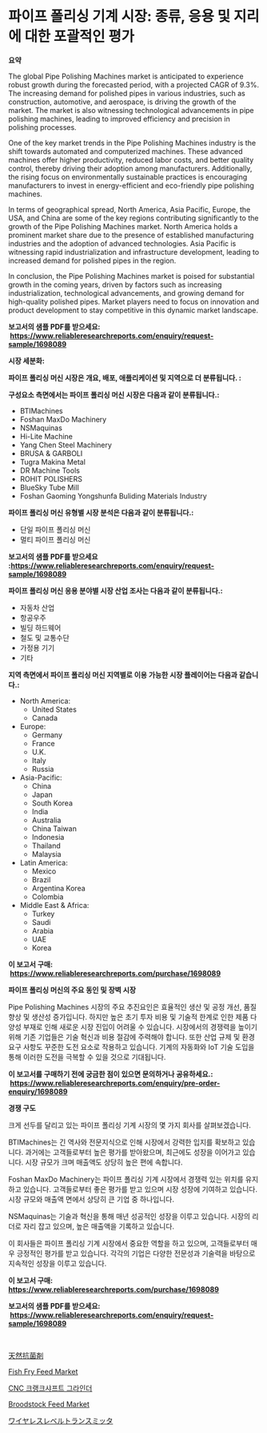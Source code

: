 <p><h1>파이프 폴리싱 기계 시장: 종류, 응용 및 지리에 대한 포괄적인 평가</h1></p><p><strong>요약</strong></p>
<p><p>The global Pipe Polishing Machines market is anticipated to experience robust growth during the forecasted period, with a projected CAGR of 9.3%. The increasing demand for polished pipes in various industries, such as construction, automotive, and aerospace, is driving the growth of the market. The market is also witnessing technological advancements in pipe polishing machines, leading to improved efficiency and precision in polishing processes.</p><p>One of the key market trends in the Pipe Polishing Machines industry is the shift towards automated and computerized machines. These advanced machines offer higher productivity, reduced labor costs, and better quality control, thereby driving their adoption among manufacturers. Additionally, the rising focus on environmentally sustainable practices is encouraging manufacturers to invest in energy-efficient and eco-friendly pipe polishing machines.</p><p>In terms of geographical spread, North America, Asia Pacific, Europe, the USA, and China are some of the key regions contributing significantly to the growth of the Pipe Polishing Machines market. North America holds a prominent market share due to the presence of established manufacturing industries and the adoption of advanced technologies. Asia Pacific is witnessing rapid industrialization and infrastructure development, leading to increased demand for polished pipes in the region.</p><p>In conclusion, the Pipe Polishing Machines market is poised for substantial growth in the coming years, driven by factors such as increasing industrialization, technological advancements, and growing demand for high-quality polished pipes. Market players need to focus on innovation and product development to stay competitive in this dynamic market landscape.</p></p>
<p><strong>보고서의 샘플 PDF를 받으세요: &nbsp;<a href="https://www.reliableresearchreports.com/enquiry/request-sample/1698089">https://www.reliableresearchreports.com/enquiry/request-sample/1698089</a></strong></p>
<p><strong>시장 세분화:</strong></p>
<p><strong> 파이프 폴리싱 머신 시장은 개요, 배포, 애플리케이션 및 지역으로 더 분류됩니다. :</strong></p>
<p><strong>구성요소 측면에서는 파이프 폴리싱 머신 시장은 다음과 같이 분류됩니다.:</strong></p>
<p><ul><li>BTIMachines</li><li>Foshan MaxDo Machinery</li><li>NSMaquinas</li><li>Hi-Lite Machine</li><li>Yang Chen Steel Machinery</li><li>BRUSA & GARBOLI</li><li>Tugra Makina Metal</li><li>DR Machine Tools</li><li>ROHIT POLISHERS</li><li>BlueSky Tube Mill</li><li>Foshan Gaoming Yongshunfa Buliding Materials Industry</li></ul></p>
<p><strong> 파이프 폴리싱 머신 유형별 시장 분석은 다음과 같이 분류됩니다.:</strong></p>
<p><ul><li>단일 파이프 폴리싱 머신</li><li>멀티 파이프 폴리싱 머신</li></ul></p>
<p><strong>보고서의 샘플 PDF를 받으세요 :<a href="https://www.reliableresearchreports.com/enquiry/request-sample/1698089">https://www.reliableresearchreports.com/enquiry/request-sample/1698089</a></strong></p>
<p><strong> 파이프 폴리싱 머신 응용 분야별 시장 산업 조사는 다음과 같이 분류됩니다.:</strong></p>
<p><ul><li>자동차 산업</li><li>항공우주</li><li>빌딩 하드웨어</li><li>철도 및 교통수단</li><li>가정용 기기</li><li>기타</li></ul></p>
<p><strong>지역 측면에서 파이프 폴리싱 머신 지역별로 이용 가능한 시장 플레이어는 다음과 같습니다.:</strong></p>
<p><ul>
    <li>
        North America:
        <ul>
            <li>United States</li>
            <li>Canada</li>
        </ul>
    </li>
    <li>
        Europe:
        <ul>
            <li>Germany</li>
            <li>France</li>
            <li>U.K.</li>
            <li>Italy</li>
            <li>Russia</li>
        </ul>
    </li>
    <li>
        Asia-Pacific:
        <ul>
            <li>China</li>
            <li>Japan</li>
            <li>South Korea</li>
            <li>India</li>
            <li>Australia</li>
            <li>China Taiwan</li>
            <li>Indonesia</li>
            <li>Thailand</li>
            <li>Malaysia</li>
        </ul>
    </li>
    <li>
        Latin America:
        <ul>
            <li>Mexico</li>
            <li>Brazil</li>
            <li>Argentina Korea</li>
            <li>Colombia</li>
        </ul>
    </li>
    <li>
        Middle East & Africa:
        <ul>
            <li>Turkey</li>
            <li>Saudi</li>
            <li>Arabia</li>
            <li>UAE</li>
            <li>Korea</li>
        </ul>
    </li>
    </ul></p>
<p><strong>이 보고서 구매: &nbsp;<a href="https://www.reliableresearchreports.com/purchase/1698089">https://www.reliableresearchreports.com/purchase/1698089</a></strong></p>
<p><strong>파이프 폴리싱 머신의 주요 동인 및 장벽 시장</strong></p>
<p><p>Pipe Polishing Machines 시장의 주요 추진요인은 효율적인 생산 및 공정 개선, 품질 향상 및 생산성 증가입니다. 하지만 높은 초기 투자 비용 및 기술적 한계로 인한 제품 다양성 부재로 인해 새로운 시장 진입이 어려울 수 있습니다. 시장에서의 경쟁력을 높이기 위해 기존 기업들은 기술 혁신과 비용 절감에 주력해야 합니다. 또한 산업 규제 및 환경 요구 사항도 꾸준한 도전 요소로 작용하고 있습니다. 기계의 자동화와 IoT 기술 도입을 통해 이러한 도전을 극복할 수 있을 것으로 기대됩니다.</p></p>
<p><strong>이 보고서를 구매하기 전에 궁금한 점이 있으면 문의하거나 공유하세요.: &nbsp;<a href="https://www.reliableresearchreports.com/enquiry/pre-order-enquiry/1698089">https://www.reliableresearchreports.com/enquiry/pre-order-enquiry/1698089</a></strong></p>
<p><strong>경쟁 구도</strong></p>
<p><p>크게 선두를 달리고 있는 파이프 폴리싱 기계 시장의 몇 가지 회사를 살펴보겠습니다. </p><p>BTIMachines는 긴 역사와 전문지식으로 인해 시장에서 강력한 입지를 확보하고 있습니다. 과거에는 고객들로부터 높은 평가를 받아왔으며, 최근에도 성장을 이어가고 있습니다. 시장 규모가 크며 매출액도 상당히 높은 편에 속합니다.</p><p>Foshan MaxDo Machinery는 파이프 폴리싱 기계 시장에서 경쟁력 있는 위치를 유지하고 있습니다. 고객들로부터 좋은 평가를 받고 있으며 시장 성장에 기여하고 있습니다. 시장 규모와 매출액 면에서 상당히 큰 기업 중 하나입니다.</p><p>NSMaquinas는 기술과 혁신을 통해 매년 성공적인 성장을 이루고 있습니다. 시장의 리더로 자리 잡고 있으며, 높은 매출액을 기록하고 있습니다.</p><p>이 회사들은 파이프 폴리싱 기계 시장에서 중요한 역할을 하고 있으며, 고객들로부터 매우 긍정적인 평가를 받고 있습니다. 각각의 기업은 다양한 전문성과 기술력을 바탕으로 지속적인 성장을 이루고 있습니다.</p></p>
<p><strong>이 보고서 구매: &nbsp; <a href="https://www.reliableresearchreports.com/purchase/1698089">https://www.reliableresearchreports.com/purchase/1698089</a></strong></p>
<p><strong>보고서의 샘플 PDF를 받으세요: &nbsp;<a href="https://www.reliableresearchreports.com/enquiry/request-sample/1698089">https://www.reliableresearchreports.com/enquiry/request-sample/1698089</a></strong><strong></strong></p>
<p>&nbsp;</p>
<p><p><a href="https://medium.com/@vivakuvalis2005/%E8%87%AA%E7%84%B6%E6%8A%97%E8%8F%8C%E5%89%A4%E5%B8%82%E5%A0%B4%E3%81%AE%E6%B4%9E%E5%AF%9F-%E5%B8%82%E5%A0%B4%E5%8B%95%E5%90%91-%E6%88%90%E9%95%B7-2024%E5%B9%B4%E3%81%8B%E3%82%892031%E5%B9%B4%E3%81%AE%E4%BA%88%E6%B8%AC-ed5897145134">天然抗菌剤</a></p><p><a href="https://issuu.com/reportprime-2/docs/fish-fry-feed-market-size-2030.pptx">Fish Fry Feed Market</a></p><p><a href="https://github.com/TobyKub4685/Market-Research-Report-List-1/blob/main/29961027612.md">CNC 크랭크샤프트 그라인더</a></p><p><a href="https://issuu.com/reportprime-2/docs/broodstock-feed-market-size-2030.pptx">Broodstock Feed Market</a></p><p><a href="https://medium.com/@gordonjast2023/%E7%84%A1%E7%B7%9A%E3%83%AC%E3%83%99%E3%83%AB%E9%80%81%E4%BF%A1%E6%A9%9F%E3%81%AE%E5%B8%82%E5%A0%B4%E5%8B%95%E5%90%91%E3%81%A8%E5%B8%82%E5%A0%B4%E5%88%86%E6%9E%90%E3%81%AF-2024%E5%B9%B4%E3%81%8B%E3%82%892031%E5%B9%B4%E3%81%AE%E6%9C%9F%E9%96%93%E3%81%AB%E4%BA%88%E6%B8%AC%E3%81%95%E3%82%8C%E3%81%A6%E3%81%84%E3%81%BE%E3%81%99-c5712f6b58f0">ワイヤレスレベルトランスミッタ</a></p></p>